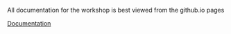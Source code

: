 All documentation for the workshop is best viewed from the github.io pages

[Documentation](https://ucdavis-bioinformatics-training.github.io/2019-March-Bioinformatics-Prerequisites/)

